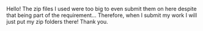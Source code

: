 Hello! The zip files I used were too big to even submit them on here despite that being part of the requirement... Therefore, when I submit my work I will just put my zip folders there! Thank you.
